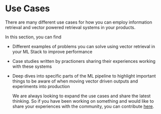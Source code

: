 # Use Cases

There are many different use cases for how you can employ information retrieval and vector powered retrieval systems in your products. 

In this section, you can find
- Different examples of problems you can solve using vector retrieval in your ML Stack to improve performance
- Case studies written by practioners sharing their experiences working with these systems
- Deep dives into specific parts of the ML pipeline to highlight important things to be aware of when moving vector driven outputs and experiments into production

  We are always looking to expand the use cases and share the latest thinking. So if you have been working on something and would like to share your experiences with the community, you can contribute [here](https://github.com/superlinked/VectorHub).
